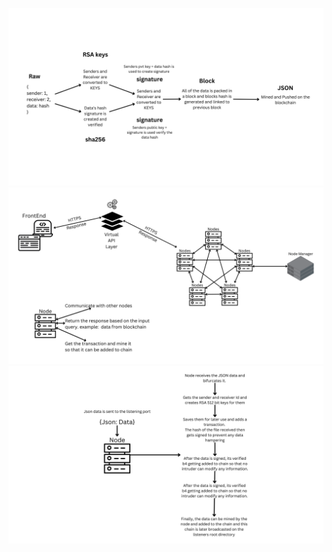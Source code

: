 ![500](material/Data%20changes.png)
![500](material/Nodes.png)
![500](material/how%20data%20is%20handled.png)
